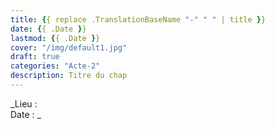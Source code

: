 ```yaml
---
title: {{ replace .TranslationBaseName "-" " " | title }}
date: {{ .Date }}
lastmod: {{ .Date }}
cover: "/img/default1.jpg"
draft: true
categories: "Acte-2"
description: Titre du chap
---
```

_Lieu :   
Date : _